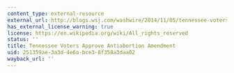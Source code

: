 ```yaml
---
content_type: external-resource
external_url: http://blogs.wsj.com/washwire/2014/11/05/tennessee-voters-approve-antiabortion-amendment/
has_external_license_warning: true
license: https://en.wikipedia.org/wiki/All_rights_reserved
status: ''
title: Tennessee Voters Approve Antiabortion Amendment
uid: 251359ae-3a3d-4e6a-bce3-8f358a3daa02
wayback_url: ''
---
```


